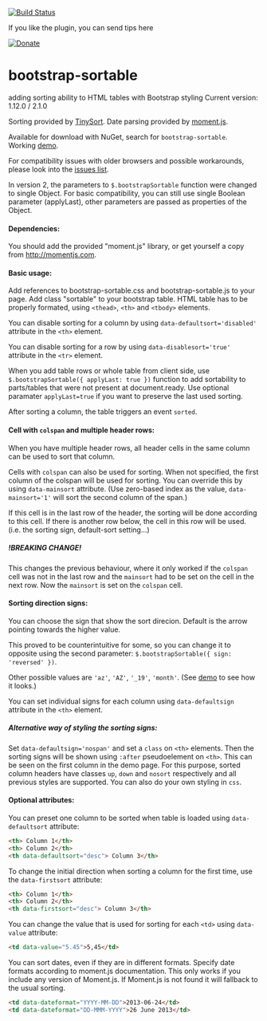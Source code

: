 [![Build Status](https://travis-ci.org/drvic10k/bootstrap-sortable.svg?branch=master)](https://travis-ci.org/drvic10k/bootstrap-sortable)

If you like the plugin, you can send tips here

[![Donate](https://img.shields.io/badge/Donate-PayPal-green.svg)](https://www.paypal.com/cgi-bin/webscr?cmd=_donations&business=M8EBWZL2QHN7Y&currency_code=EUR&source=url)

bootstrap-sortable
==================
adding sorting ability to HTML tables with Bootstrap styling
Current version: 1.12.0 / 2.1.0

Sorting provided by [TinySort](https://github.com/Sjeiti/TinySort).
Date parsing provided by [moment.js](https://github.com/timrwood/moment/).

Available for download with NuGet, search for `bootstrap-sortable`.  
Working [demo](http://drvic10k.github.io/bootstrap-sortable/).

For compatibility issues with older browsers and possible workarounds, please look into the [issues list](https://github.com/drvic10k/bootstrap-sortable/issues?labels=compatibility&page=1&state=closed).

In version 2, the parameters to `$.bootstrapSortable` function were changed to single Object. For basic compatibility, you can still use single Boolean parameter (applyLast), other parameters are passed as properties of the Object.

#### Dependencies:
You should add the provided "moment.js" library, or get yourself a copy from http://momentjs.com.

#### Basic usage:

Add references to bootstrap-sortable.css and bootstrap-sortable.js to your page. Add class "sortable" to your bootstrap table.
HTML table has to be properly formated, using `<thead>`, `<th>` and `<tbody>` elements.

You can disable sorting for a column by using `data-defaultsort='disabled'` attribute in the `<th>` element.

You can disable sorting for a row by using `data-disablesort='true'` attribute in the `<tr>` element.

When you add table rows or whole table from client side, use `$.bootstrapSortable({ applyLast: true })` function to add sortability to parts/tables that were not present at document.ready.
Use optional paramater `applyLast=true` if you want to preserve the last used sorting.

After sorting a column, the table triggers an event `sorted`.

#### Cell with `colspan` and multiple header rows:
When you have multiple header rows, all header cells in the same column can be used to sort that column.

Cells with `colspan` can also be used for sorting. When not specified, the first column of the colspan will be used for sorting. You can override this by using `data-mainsort` attribute. (Use zero-based index as the value, `data-mainsort='1'` will sort the second column of the span.)

If this cell is in the last row of the header, the sorting will be done according to this cell. If there is another row below, the cell in this row will be used. (i.e. the sorting sign, default-sort setting...)

##### !BREAKING CHANGE!
This changes the previous behaviour, where it only worked if the `colspan` cell was not in the last row and the `mainsort` had to be set on the cell in the next row. Now the `mainsort` is set on the `colspan` cell.

#### Sorting direction signs:
You can choose the sign that show the sort direcion. Default is the arrow pointing towards the higher value.

This proved to be counterintuitive for some, so you can change it to opposite using the second parameter: `$.bootstrapSortable({ sign: 'reversed' })`.

Other possible values are `'az'`, `'AZ'`, `'_19'`, `'month'`. (See [demo](http://drvic10k.github.io/bootstrap-sortable/index.html) to see how it looks.)

You can set individual signs for each column using `data-defaultsign` attribute in the `<th>` element.

##### Alternative way of styling the sorting signs:
Set `data-defaultsign='nospan'` and set a `class` on `<th>` elements. Then the sorting signs will be shown using `:after` pseudoelement on `<th>`. This can be seen on the first column in the demo page.
For this purpose, sorted column headers have classes `up`, `down` and `nosort` respectively and all previous styles are supported.
You can also do your own styling in `css`.

#### Optional attributes:

You can preset one column to be sorted when table is loaded using `data-defaultsort` attribute:
```html
<th> Column 1</th>
<th> Column 2</th>
<th data-defaultsort="desc"> Column 3</th>
```

To change the initial direction when sorting a column for the first time, use the `data-firstsort` attribute:
```html
<th> Column 1</th>
<th> Column 2</th>
<th data-firstsort="desc"> Column 3</th>
```

You can change the value that is used for sorting for each `<td>` using `data-value` attribute:
```html
<td data-value="5.45">5,45</td>
```

You can sort dates, even if they are in different formats. Specify date formats according to moment.js documentation. This only works if you include any version of Moment.js. If Moment.js is not found it will fallback to the usual sorting.
```html
<td data-dateformat="YYYY-MM-DD">2013-06-24</td>
<td data-dateformat="DD-MMM-YYYY">26 June 2013</td>
```
